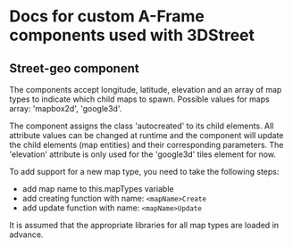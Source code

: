 # Docs for custom A-Frame components used with 3DStreet

## Street-geo component

The components accept longitude, latitude, elevation and an array of map types to indicate which child maps to spawn. Possible values for maps array: 'mapbox2d', 'google3d'.
 
 The component assigns the class 'autocreated' to its child elements. All attribute values can be changed at runtime and the component will update the child elements (map entities) and their corresponding parameters. The 'elevation' attribute is only used for the 'google3d' tiles element for now.
 
To add support for a new map type, you need to take the following steps:
* add map name to this.mapTypes variable
* add creating function with name: `<mapName>Create`
* add update function with name: `<mapName>Update`

It is assumed that the appropriate libraries for all map types are loaded in advance.